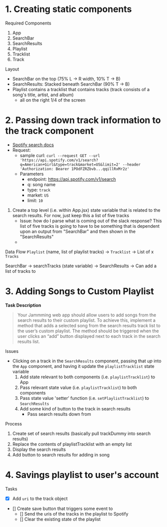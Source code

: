 # 1. Creating static components
Required Components
1. App
2. SearchBar
3. SearchResults
4. Playlist
5. Tracklist
7. Track

Layout
- SearchBar on the top (75% L -> R width, 10% T -> B)
- SearchResults: Stacked beneath SearchBar (90% T -> B)
- Playlist contains a tracklist that contains tracks (track consists of a song's title, artist, and album)
    - all on the right 1/4 of the screen

# 2. Passing down track information to the track component
- [Spotify search docs](https://developer.spotify.com/documentation/web-api/reference/search)
- Request:
    - sample curl: `curl --request GET --url 'https://api.spotify.com/v1/search?q=American+Girl&type=track&market=US&limit=2' --header 'Authorization: Bearer 1POdFZRZbvb...qqillRxMr2z'`
    - Parameters
        - endpoint: https://api.spotify.com/v1/search
        - q: song name
        - type: `track`
        - market: `US`
        - limit: `10`
1. Create a top level (i.e. within App.jsx) state variable that is related to the search results.  For now, just keep this a list of five tracks
    - Issue: how do I parse what is coming out of the slack response?  This list of five tracks is going to have to be something that is dependent upon an output from "SearchBar" and then shown in the "SearchResults"
    - 

Data Flow
 `Playlist` (name, list of playlist tracks) -> `Tracklist` -> List of x `Tracks`

 SearchBar -> searchTracks (state variable) -> SearchResults -> Can add a list of tracks to 

# 3. Adding Songs to Custom Playlist

**Task Description**
> Your Jammming web app should allow users to add songs from the search results to their custom playlist. To achieve this, implement a method that adds a selected song from the search results track list to the user’s custom playlist. The method should be triggered when the user clicks an “add” button displayed next to each track in the search results list.

Issues
- Clicking on a track in the `SearchResults` component, passing that *up* into the `App` component, and having it update the `playlistTracklist` state variable
    1. Add state relevant to both components (i.e. `playlistTracklist`) to App
    2. Pass relevant state value (i.e. `playlistTracklist`) to both components
    3. Pass state value 'setter' function (i.e. `setPlaylistTracklist`) to `SearchResults`
    4. Add some kind of button to the track in search results
        - Pass search results down from

Process
1. Create set of search results (basically pull trackDummy into search results)
2. Replace the contents of playlistTracklist with an empty list
3. Display the search results
4. Add button to search results for adding in song


# 4. Savings playlist to user's account

Tasks
- [x] Add `uri` to the track object
- [] Create save button that triggers some event to 
    - [] Send the uris of the tracks in the playlist to Spotify
    - [] Clear the existing state of the playlist